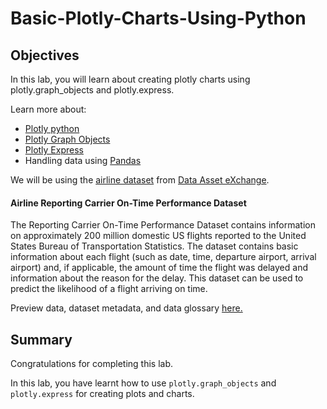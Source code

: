 # Basic-Plotly-Charts-Using-Python


## Objectives

In this lab, you will learn about creating plotly charts using plotly.graph_objects and plotly.express.

Learn more about:

*   [Plotly python](https://plotly.com/python/?utm_medium=Exinfluencer&utm_source=Exinfluencer&utm_content=000026UJ&utm_term=10006555&utm_id=NA-SkillsNetwork-Channel-SkillsNetworkCoursesIBMDeveloperSkillsNetworkDV0101ENSkillsNetwork20297740-2022-01-01)
*   [Plotly Graph Objects](https://plotly.com/python/graph-objects/?utm_medium=Exinfluencer&utm_source=Exinfluencer&utm_content=000026UJ&utm_term=10006555&utm_id=NA-SkillsNetwork-Channel-SkillsNetworkCoursesIBMDeveloperSkillsNetworkDV0101ENSkillsNetwork20297740-2022-01-01)
*   [Plotly Express](https://plotly.com/python/plotly-express/?utm_medium=Exinfluencer&utm_source=Exinfluencer&utm_content=000026UJ&utm_term=10006555&utm_id=NA-SkillsNetwork-Channel-SkillsNetworkCoursesIBMDeveloperSkillsNetworkDV0101ENSkillsNetwork20297740-2022-01-01)
*   Handling data using [Pandas](https://pandas.pydata.org/?utm_medium=Exinfluencer&utm_source=Exinfluencer&utm_content=000026UJ&utm_term=10006555&utm_id=NA-SkillsNetwork-Channel-SkillsNetworkCoursesIBMDeveloperSkillsNetworkDV0101ENSkillsNetwork20297740-2022-01-01)

We will be using the [airline dataset](https://developer.ibm.com/exchanges/data/all/airline/?utm_medium=Exinfluencer&utm_source=Exinfluencer&utm_content=000026UJ&utm_term=10006555&utm_id=NA-SkillsNetwork-Channel-SkillsNetworkCoursesIBMDeveloperSkillsNetworkDV0101ENSkillsNetwork20297740-2022-01-01) from [Data Asset eXchange](https://developer.ibm.com/exchanges/data/).

#### Airline Reporting Carrier On-Time Performance Dataset

The Reporting Carrier On-Time Performance Dataset contains information on approximately 200 million domestic US flights reported to the United States Bureau of Transportation Statistics. The dataset contains basic information about each flight (such as date, time, departure airport, arrival airport) and, if applicable, the amount of time the flight was delayed and information about the reason for the delay. This dataset can be used to predict the likelihood of a flight arriving on time.

Preview data, dataset metadata, and data glossary [here.](https://dax-cdn.cdn.appdomain.cloud/dax-airline/1.0.1/data-preview/index.html)

## Summary

Congratulations for completing this lab.

In this lab, you have learnt how to use `plotly.graph_objects` and `plotly.express` for creating plots and charts.
